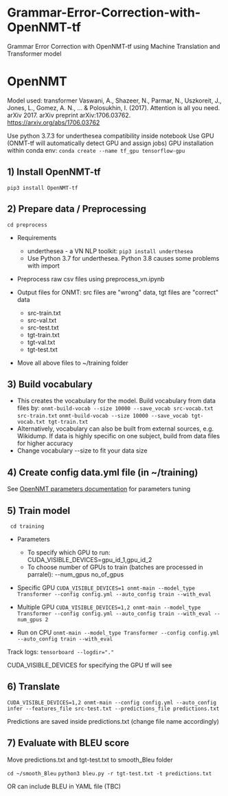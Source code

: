 # Grammar-Error-Correction-with-OpenNMT-tf
Grammar Error Correction with OpenNMT-tf using Machine Translation and Transformer model

# OpenNMT
Model used: transformer
Vaswani, A., Shazeer, N., Parmar, N., Uszkoreit, J., Jones, L., Gomez, A. N., ... & Polosukhin, I. (2017). Attention is all you need. arXiv 2017. arXiv preprint arXiv:1706.03762.
https://arxiv.org/abs/1706.03762

Use python 3.7.3 for underthesea compatibility inside notebook
Use GPU (ONMT-tf will automatically detect GPU and assign jobs)
GPU installation within conda env: `conda create --name tf_gpu tensorflow-gpu`

## 1) Install OpenNMT-tf
`pip3 install OpenNMT-tf`

## 2) Prepare data / Preprocessing
`cd preprocess`

* Requirements
    * underthesea - a VN NLP toolkit:
    `pip3 install underthesea`
    * Use Python 3.7 for underthesea. Python 3.8 causes some problems with import
   
* Preprocess raw csv files using preprocess_vn.ipynb

* Output files for ONMT: src files are "wrong" data, tgt files are "correct" data
    * src-train.txt
    * src-val.txt
    * src-test.txt
    * tgt-train.txt
    * tgt-val.txt
    * tgt-test.txt
    
* Move all above files to ~/training folder    


## 3) Build vocabulary
* This creates the vocabulary for the model. Build vocabulary from data files by:
   `onmt-build-vocab --size 10000 --save_vocab src-vocab.txt src-train.txt`
   `onmt-build-vocab --size 10000 --save_vocab tgt-vocab.txt tgt-train.txt`
* Alternatively, vocabulary can also be built from external sources, e.g. Wikidump. If data is highly specific on one subject, build from data files for higher accuracy
* Change vocabulary --size to fit your data size

## 4) Create config data.yml file (in ~/training)
See [OpenNMT parameters documentation](https://opennmt.net/OpenNMT-tf/configuration.html) for parameters tuning

## 5) Train model
` cd training`
* Parameters
    * To specify which GPU to run: CUDA_VISIBLE_DEVICES=gpu_id_1,gpu_id_2
    * To choose number of GPUs to train (batches are processed in parralel): --num_gpus no_of_gpus

* Specific GPU `CUDA_VISIBLE_DEVICES=1 onmt-main --model_type Transformer --config config.yml --auto_config train --with_eval` 
* Multiple GPU `CUDA_VISIBLE_DEVICES=1,2 onmt-main --model_type Transformer --config config.yml --auto_config train --with_eval --num_gpus 2`

* Run on CPU `onmt-main --model_type Transformer --config config.yml --auto_config train --with_eval`

Track logs: `tensorboard --logdir="."`

CUDA_VISIBLE_DEVICES for specifying the GPU tf will see

## 6) Translate
`CUDA_VISIBLE_DEVICES=1,2 onmt-main --config config.yml --auto_config infer --features_file src-test.txt --predictions_file predictions.txt`

Predictions are saved inside predictions.txt (change file name accordingly)

## 7) Evaluate with BLEU score
Move predictions.txt and tgt-test.txt to smooth_Bleu folder

`cd ~/smooth_Bleu`
`python3 bleu.py -r tgt-test.txt -t predictions.txt`

OR can include BLEU in YAML file (TBC)
